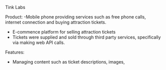 Tink Labs

Product:
-Mobile phone providing services such as free phone calls, internet connection and buying attraction tickets.
- E-commence platform for selling attraction tickets
- Tickets were supplied and sold through third party services, specifically via making web API calls.

Features:
- Managing content such as ticket descriptions, images, 
<!--stackedit_data:
eyJoaXN0b3J5IjpbMTE2MTUyNTA0OF19
-->